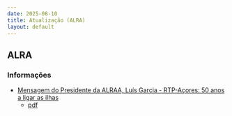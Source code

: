 ```yaml
---
date: 2025-08-10
title: Atualização (ALRA)
layout: default
---
```

## ALRA

### Informações

* [Mensagem do Presidente da ALRAA, Luís Garcia - RTP-Açores: 50 anos a ligar as ilhas](http://base.alra.pt:82/4DACTION/w_pesquisa_registo/8/21968)
  * [pdf](http://base.alra.pt:82/Doc_Noticias/NI21968.pdf)
